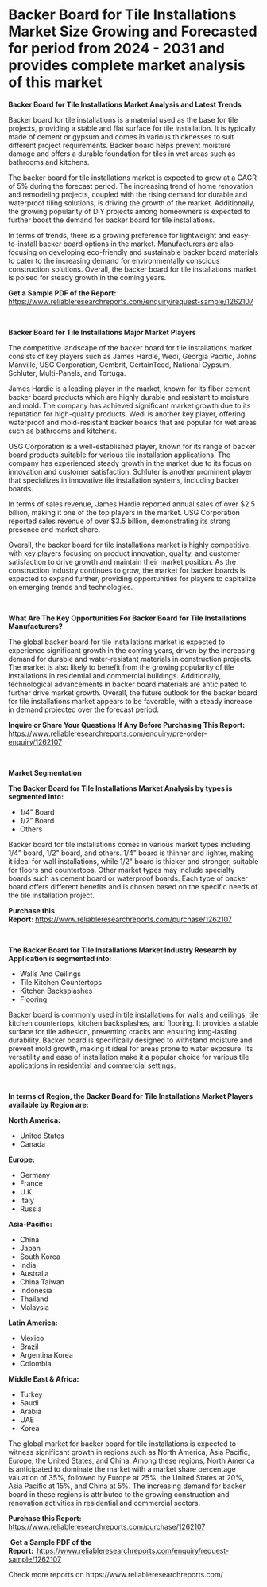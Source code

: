 <p><h1>Backer Board for Tile Installations Market Size Growing and Forecasted for period from 2024 - 2031 and provides complete market analysis of this market</h1></p><p><strong>Backer Board for Tile Installations Market Analysis and Latest Trends</strong></p>
<p><p>Backer board for tile installations is a material used as the base for tile projects, providing a stable and flat surface for tile installation. It is typically made of cement or gypsum and comes in various thicknesses to suit different project requirements. Backer board helps prevent moisture damage and offers a durable foundation for tiles in wet areas such as bathrooms and kitchens.</p><p>The backer board for tile installations market is expected to grow at a CAGR of 5% during the forecast period. The increasing trend of home renovation and remodeling projects, coupled with the rising demand for durable and waterproof tiling solutions, is driving the growth of the market. Additionally, the growing popularity of DIY projects among homeowners is expected to further boost the demand for backer board for tile installations.</p><p>In terms of trends, there is a growing preference for lightweight and easy-to-install backer board options in the market. Manufacturers are also focusing on developing eco-friendly and sustainable backer board materials to cater to the increasing demand for environmentally conscious construction solutions. Overall, the backer board for tile installations market is poised for steady growth in the coming years.</p></p>
<p><strong>Get a Sample PDF of the Report:&nbsp;</strong> <a href="https://www.reliableresearchreports.com/enquiry/request-sample/1262107">https://www.reliableresearchreports.com/enquiry/request-sample/1262107</a></p>
<p>&nbsp;</p>
<p><strong>Backer Board for Tile Installations Major Market Players</strong></p>
<p><p>The competitive landscape of the backer board for tile installations market consists of key players such as James Hardie, Wedi, Georgia Pacific, Johns Manville, USG Corporation, Cembrit, CertainTeed, National Gypsum, Schluter, Multi-Panels, and Tortuga. </p><p>James Hardie is a leading player in the market, known for its fiber cement backer board products which are highly durable and resistant to moisture and mold. The company has achieved significant market growth due to its reputation for high-quality products. Wedi is another key player, offering waterproof and mold-resistant backer boards that are popular for wet areas such as bathrooms and kitchens.</p><p>USG Corporation is a well-established player, known for its range of backer board products suitable for various tile installation applications. The company has experienced steady growth in the market due to its focus on innovation and customer satisfaction. Schluter is another prominent player that specializes in innovative tile installation systems, including backer boards.</p><p>In terms of sales revenue, James Hardie reported annual sales of over $2.5 billion, making it one of the top players in the market. USG Corporation reported sales revenue of over $3.5 billion, demonstrating its strong presence and market share.</p><p>Overall, the backer board for tile installations market is highly competitive, with key players focusing on product innovation, quality, and customer satisfaction to drive growth and maintain their market position. As the construction industry continues to grow, the market for backer boards is expected to expand further, providing opportunities for players to capitalize on emerging trends and technologies.</p></p>
<p>&nbsp;</p>
<p><strong>What Are The Key Opportunities For Backer Board for Tile Installations Manufacturers?</strong></p>
<p><p>The global backer board for tile installations market is expected to experience significant growth in the coming years, driven by the increasing demand for durable and water-resistant materials in construction projects. The market is also likely to benefit from the growing popularity of tile installations in residential and commercial buildings. Additionally, technological advancements in backer board materials are anticipated to further drive market growth. Overall, the future outlook for the backer board for tile installations market appears to be favorable, with a steady increase in demand projected over the forecast period.</p></p>
<p><strong>Inquire or Share Your Questions If Any Before Purchasing This Report:</strong> <a href="https://www.reliableresearchreports.com/enquiry/pre-order-enquiry/1262107">https://www.reliableresearchreports.com/enquiry/pre-order-enquiry/1262107</a></p>
<p>&nbsp;</p>
<p><strong>Market Segmentation</strong></p>
<p><strong>The Backer Board for Tile Installations Market Analysis by types is segmented into:</strong></p>
<p><ul><li>1/4” Board</li><li>1/2” Board</li><li>Others</li></ul></p>
<p><p>Backer board for tile installations comes in various market types including 1/4" board, 1/2" board, and others. 1/4" board is thinner and lighter, making it ideal for wall installations, while 1/2" board is thicker and stronger, suitable for floors and countertops. Other market types may include specialty boards such as cement board or waterproof boards. Each type of backer board offers different benefits and is chosen based on the specific needs of the tile installation project.</p></p>
<p><strong>Purchase this Report:&nbsp;</strong><a href="https://www.reliableresearchreports.com/purchase/1262107">https://www.reliableresearchreports.com/purchase/1262107</a></p>
<p>&nbsp;</p>
<p><strong>The Backer Board for Tile Installations Market Industry Research by Application is segmented into:</strong></p>
<p><ul><li>Walls And Ceilings</li><li>Tile Kitchen Countertops</li><li>Kitchen Backsplashes</li><li>Flooring</li></ul></p>
<p><p>Backer board is commonly used in tile installations for walls and ceilings, tile kitchen countertops, kitchen backsplashes, and flooring. It provides a stable surface for tile adhesion, preventing cracks and ensuring long-lasting durability. Backer board is specifically designed to withstand moisture and prevent mold growth, making it ideal for areas prone to water exposure. Its versatility and ease of installation make it a popular choice for various tile applications in residential and commercial settings.</p></p>
<p>&nbsp;</p>
<p><strong>In terms of Region, the Backer Board for Tile Installations Market Players available by Region are:</strong></p>
<p>
    <p> <strong> North America: </strong>
        <ul>
            <li>United States</li>
            <li>Canada</li>
        </ul>
        </p> 
    <p> <strong> Europe: </strong>
        <ul>
            <li>Germany</li>
            <li>France</li>
            <li>U.K.</li>
            <li>Italy</li>
            <li>Russia</li>
        </ul>
        </p> 
    <p> <strong> Asia-Pacific: </strong>
        <ul>
            <li>China</li>
            <li>Japan</li>
            <li>South Korea</li>
            <li>India</li>
            <li>Australia</li>
            <li>China Taiwan</li>
            <li>Indonesia</li>
            <li>Thailand</li>
            <li>Malaysia</li>
        </ul>
        </p> 
    <p> <strong> Latin America: </strong>
        <ul>
            <li>Mexico</li>
            <li>Brazil</li>
            <li>Argentina Korea</li>
            <li>Colombia</li>
        </ul>
        </p> 
    <p> <strong> Middle East & Africa: </strong>
        <ul>
            <li>Turkey</li>
            <li>Saudi</li>
            <li>Arabia</li>
            <li>UAE</li>
            <li>Korea</li>
        </ul>
    </p>
    </p>
<p><p>The global market for backer board for tile installations is expected to witness significant growth in regions such as North America, Asia Pacific, Europe, the United States, and China. Among these regions, North America is anticipated to dominate the market with a market share percentage valuation of 35%, followed by Europe at 25%, the United States at 20%, Asia Pacific at 15%, and China at 5%. The increasing demand for backer board in these regions is attributed to the growing construction and renovation activities in residential and commercial sectors.</p></p>
<p><strong>Purchase this Report: </strong><a href="https://www.reliableresearchreports.com/purchase/1262107">https://www.reliableresearchreports.com/purchase/1262107</a></p>
<p>&nbsp;<strong>Get a Sample PDF of the Report:&nbsp;&nbsp;</strong><a href="https://www.reliableresearchreports.com/enquiry/request-sample/1262107">https://www.reliableresearchreports.com/enquiry/request-sample/1262107</a></p>
<p><strong></strong></p>
<p>Check more reports on https://www.reliableresearchreports.com/</p>